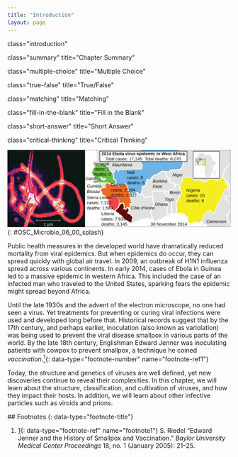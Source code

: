```yaml
---
title: "Introduction"
layout: page
---
```



<cnx-pi data-type="cnx.flag.introduction"> class="introduction" </cnx-pi>

<cnx-pi data-type="cnx.eoc">class="summary" title="Chapter Summary"</cnx-pi>

<cnx-pi data-type="cnx.eoc">class="multiple-choice" title="Multiple Choice"</cnx-pi>

<cnx-pi data-type="cnx.eoc">class="true-false" title="True/False"</cnx-pi>

<cnx-pi data-type="cnx.eoc">class="matching" title="Matching"</cnx-pi>

<cnx-pi data-type="cnx.eoc">class="fill-in-the-blank" title="Fill in the Blank"</cnx-pi>

<cnx-pi data-type="cnx.eoc">class="short-answer" title="Short Answer"</cnx-pi>

<cnx-pi data-type="cnx.eoc">class="critical-thinking" title="Critical Thinking"</cnx-pi>

 ![The electron micrograph shows linear viruses wrapped into a delta-shaped structure. The map shows 2014 Ebola epidemics in West Africa. There were 17,124 total cases and 6.070 total deaths. Senegal had 1 case and no deaths. Mali had 8 cases and 6 deaths. Guinea had 2, 164 cases and 11,326 deaths, Sierra Leone had 7,312 cases and 1,583 deaths, Liberia had 7,635 cases and 3,145 deaths. Nigeria had 20 cases and 8 deaths.](../resources/OSC_Microbio_06_00_splash.jpg "The year 2014 saw the first large-scale outbreak of Ebola virus (electron micrograph, left) in human populations in West Africa (right). Such epidemics are now widely reported and documented, but viral epidemics are sure to have plagued human populations since the origin of our species. (credit left: modification of work by Thomas W. Geisbert)"){: #OSC_Microbio_06_00_splash}

Public health measures in the developed world have dramatically reduced mortality from viral epidemics. But when epidemics do occur, they can spread quickly with global air travel. In 2009, an outbreak of H1N1 influenza spread across various continents. In early 2014, cases of Ebola in Guinea led to a massive epidemic in western Africa. This included the case of an infected man who traveled to the United States, sparking fears the epidemic might spread beyond Africa.

Until the late 1930s and the advent of the electron microscope, no one had seen a virus. Yet treatments for preventing or curing viral infections were used and developed long before that. Historical records suggest that by the 17th century, and perhaps earlier, inoculation (also known as variolation) was being used to prevent the viral disease smallpox in various parts of the world. By the late 18th century, Englishman Edward Jenner was inoculating patients with cowpox to prevent smallpox, a technique he coined *vaccination*.[<sup>1</sup>](#footnote1){: data-type="footnote-number" name="footnote-ref1"}

Today, the structure and genetics of viruses are well defined, yet new discoveries continue to reveal their complexities. In this chapter, we will learn about the structure, classification, and cultivation of viruses, and how they impact their hosts. In addition, we will learn about other infective particles such as viroids and prions.

<div data-type="footnote-refs" markdown="1">
## Footnotes
{: data-type="footnote-title"}

1.  [1](#footnote-ref1){: data-type="footnote-ref" name="footnote1"} S. Riedel “Edward Jenner and the History of Smallpox and Vaccination.” *Baylor University Medical Center Proceedings* 18, no. 1 (January 2005): 21–25.

</div>


